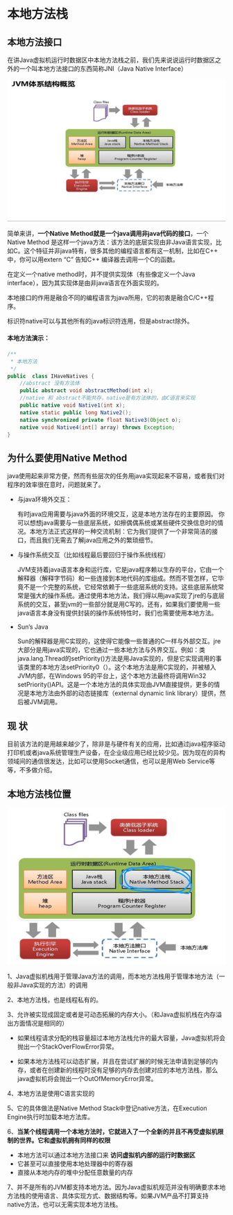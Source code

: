 # 本地方法栈

## 本地方法接口

在讲Java虚拟机运行时数据区中本地方法栈之前，我们先来说说运行时数据区之外的一个叫本地方法接口的东西简称JNI（Java Native Interface）

![image.png](_images/1599222360177-3ad3c7bb-3c16-470e-a635-2c48e6d86f37.png)

 

简单来讲，**一个Native Method就是一个java调用非java代码的接口**，一个Native Method 是这样一个java方法：该方法的底层实现由非Java语言实现，比如C。这个特征并非java特有，很多其他的编程语言都有这一机制，比如在C++ 中，你可以用extern “C” 告知C++ 编译器去调用一个C的函数。

在定义一个native method时，并不提供实现体（有些像定义一个Java interface），因为其实现体是由非java语言在外面实现的。

本地接口的作用是融合不同的编程语言为java所用，它的初衷是融合C/C++程序。

标识符native可以与其他所有的java标识符连用，但是abstract除外。

#### 本地方法演示：

```java
/**
 * 本地方法
 */
public  class IHaveNatives {
    //abstract 没有方法体
    public abstract void abstractMethod(int x);
    //native 和 abstract不能共存，native是有方法体的，由C语言来实现
    public native void Native1(int x);
    native static public long Native2();
    native synchronized private float Native3(Object o);
    native void Native4(int[] array) throws Exception;
}
```



## 为什么要使用Native Method

java使用起来非常方便，然而有些层次的任务用java实现起来不容易，或者我们对程序的效率很在意时，问题就来了。

-   与java环境外交互：

    有时java应用需要与java外面的环境交互，这是本地方法存在的主要原因。      你可以想想java需要与一些底层系统，如擦偶偶系统或某些硬件交换信息时的情况。本地方法正式这样的一种交流机制：它为我们提供了一个非常简洁的接口，而且我们无需去了解java应用之外的繁琐细节。

-   与操作系统交互（比如线程最后要回归于操作系统线程）

    JVM支持着java语言本身和运行库，它是java程序赖以生存的平台，它由一个解释器（解释字节码）和一些连接到本地代码的库组成。然而不管怎样，它毕竟不是一个完整的系统，它经常依赖于一些底层系统的支持。这些底层系统常常是强大的操作系统。通过使用本地方法，我们得以用java实现了jre的与底层系统的交互，甚至jvm的一些部分就是用C写的。还有，如果我们要使用一些java语言本身没有提供封装的操作系统特性时，我们也需要使用本地方法。

-   Sun’s Java

    Sun的解释器是用C实现的，这使得它能像一些普通的C一样与外部交互。jre大部分是用java实现的，它也通过一些本地方法与外界交互。例如：类java.lang.Thread的setPriority()方法是用Java实现的，但是它实现调用的事该类里的本地方法setPriority0（）。这个本地方法是用C实现的，并被植入JVM内部，在Windows      95的平台上，这个本地方法最终将调用Win32 setPriority()API。这是一个本地方法的具体实现由JVM直接提供，更多的情况是本地方法由外部的动态链接库（external      dynamic link library）提供，然后被JVM调用。

 

## 现 状

目前该方法的是用越来越少了，除非是与硬件有关的应用，比如通过java程序驱动打印机或者java系统管理生产设备，在企业级应用已经比较少见。因为现在的异构领域间的通信很发达，比如可以使用Socket通信，也可以是用Web Service等等，不多做介绍。



## 本地方法栈位置

![image.png](_images/1599222359948-606e108a-23b6-4cf5-b06f-385ff91f4272.png)

1、Java虚拟机栈用于管理Java方法的调用，而本地方法栈用于管理本地方法（一般非Java实现的方法）的调用

2、本地方法栈，也是线程私有的。

3、允许被实现成固定或者是可动态拓展的内存大小。（和Java虚拟机栈在内存溢出方面情况是相同的）

-   如果线程请求分配的栈容量超过本地方法栈允许的最大容量，Java虚拟机将会抛出一个StackOverFlowError异常。

-   如果本地方法栈可以动态扩展，并且在尝试扩展的时候无法申请到足够的内存，或者在创建新的线程时没有足够的内存去创建对应的本地方法栈，那么java虚拟机将会抛出一个OutOfMemoryError异常。

4、本地方法是使用C语言实现的

5、它的具体做法是Native Method Stack中登记native方法，在Execution Engine执行时加载本地方法库。

6、**当某个线程调用一个本地方法时，它就进入了一个全新的并且不再受虚拟机限制的世界。它和虚拟机拥有同样的权限**

-   本地方法可以通过本地方法接口来 **访问虚拟机内部的运行时数据区**
-   它甚至可以直接使用本地处理器中的寄存器
-   直接从本地内存的堆中分配任意数量的内存

7、并不是所有的JVM都支持本地方法。因为Java虚拟机规范并没有明确要求本地方法栈的使用语言、具体实现方式、数据结构等。如果JVM产品不打算支持native方法，也可以无需实现本地方法栈。

 